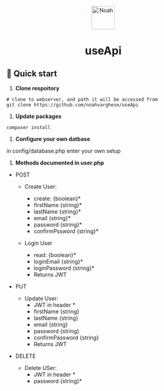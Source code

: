 <p align="center">
  <a href="https://www.gatsbyjs.org">
    <img alt="Noah" src="https://noahvarghese.me/favicon.ico" width="60" />
  </a>
</p>
<h1 align="center">
  useApi
</h1>

## 🚀 Quick start

1.  **Clone respoitory**

  ```shell
  # clone to webserver, and path it will be accessed from
  git clone https://github.com/noahvarghese/useApi
  ```
1.  **Update packages**

  ```shell
  composer install
  ```
1.  **Configure your own datbase**

  in config/database.php
  enter your own setup
  
1.  **Methods documented in user.php**

  - POST
  
    - Create User:
      - create: {boolean}*
      - firstName {string}*
      - lastName {string}*
      - email {string}*
      - password {string}*
      - confirmPssword {string}*
      
    - Login User
      - read: {boolean}*
      - loginEmail {string}*
      - loginPassword {string}*
      - Returns JWT 
   
  - PUT
    - Update User:
      - JWT in header *
      - firstName {string}
      - lastName {string}
      - email {string}
      - password {string}
      - confirmPassword {string}
      - Returns JWT
  - DELETE
    - Delete USer:
      - JWT in header *
      - password {string}*
